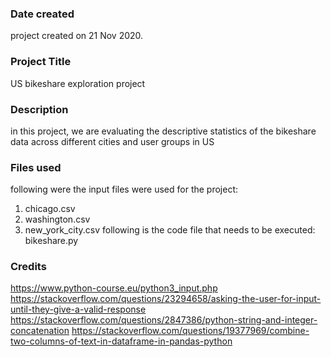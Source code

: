 ### Date created
project created on 21 Nov 2020.

### Project Title
US bikeshare exploration project

### Description
in this project, we are evaluating the descriptive statistics of the bikeshare data across different cities and user groups in US

### Files used
following were the input files were used for the project:
1. chicago.csv
2. washington.csv
3. new_york_city.csv
following is the code file that needs to be executed: 
bikeshare.py

### Credits
https://www.python-course.eu/python3_input.php
https://stackoverflow.com/questions/23294658/asking-the-user-for-input-until-they-give-a-valid-response
https://stackoverflow.com/questions/2847386/python-string-and-integer-concatenation
https://stackoverflow.com/questions/19377969/combine-two-columns-of-text-in-dataframe-in-pandas-python

